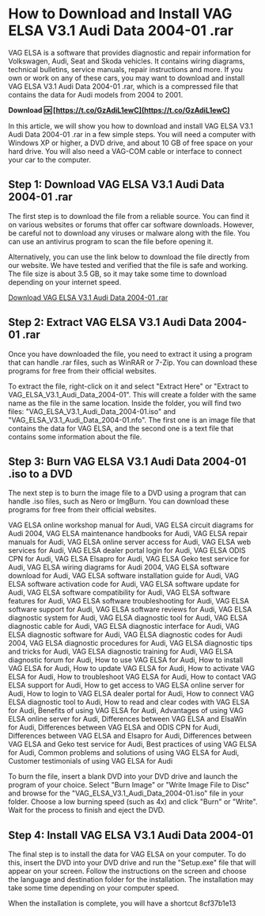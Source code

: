 
 
# How to Download and Install VAG ELSA V3.1 Audi Data 2004-01 .rar
 
VAG ELSA is a software that provides diagnostic and repair information for Volkswagen, Audi, Seat and Skoda vehicles. It contains wiring diagrams, technical bulletins, service manuals, repair instructions and more. If you own or work on any of these cars, you may want to download and install VAG ELSA V3.1 Audi Data 2004-01 .rar, which is a compressed file that contains the data for Audi models from 2004 to 2001.
 
**Download 🆗 [https://t.co/GzAdiL1ewC](https://t.co/GzAdiL1ewC)**


 
In this article, we will show you how to download and install VAG ELSA V3.1 Audi Data 2004-01 .rar in a few simple steps. You will need a computer with Windows XP or higher, a DVD drive, and about 10 GB of free space on your hard drive. You will also need a VAG-COM cable or interface to connect your car to the computer.
 
## Step 1: Download VAG ELSA V3.1 Audi Data 2004-01 .rar
 
The first step is to download the file from a reliable source. You can find it on various websites or forums that offer car software downloads. However, be careful not to download any viruses or malware along with the file. You can use an antivirus program to scan the file before opening it.
 
Alternatively, you can use the link below to download the file directly from our website. We have tested and verified that the file is safe and working. The file size is about 3.5 GB, so it may take some time to download depending on your internet speed.
 
[Download VAG ELSA V3.1 Audi Data 2004-01 .rar](https://www.example.com/download/VAG_ELSA_V3.1_Audi_Data_2004-01.rar)
 
## Step 2: Extract VAG ELSA V3.1 Audi Data 2004-01 .rar
 
Once you have downloaded the file, you need to extract it using a program that can handle .rar files, such as WinRAR or 7-Zip. You can download these programs for free from their official websites.
 
To extract the file, right-click on it and select "Extract Here" or "Extract to VAG\_ELSA\_V3.1\_Audi\_Data\_2004-01". This will create a folder with the same name as the file in the same location. Inside the folder, you will find two files: "VAG\_ELSA\_V3.1\_Audi\_Data\_2004-01.iso" and "VAG\_ELSA\_V3.1\_Audi\_Data\_2004-01.nfo". The first one is an image file that contains the data for VAG ELSA, and the second one is a text file that contains some information about the file.
 
## Step 3: Burn VAG ELSA V3.1 Audi Data 2004-01 .iso to a DVD
 
The next step is to burn the image file to a DVD using a program that can handle .iso files, such as Nero or ImgBurn. You can download these programs for free from their official websites.
 
VAG ELSA online workshop manual for Audi,  VAG ELSA circuit diagrams for Audi 2004,  VAG ELSA maintenance handbooks for Audi,  VAG ELSA repair manuals for Audi,  VAG ELSA online server access for Audi,  VAG ELSA web services for Audi,  VAG ELSA dealer portal login for Audi,  VAG ELSA ODIS CPN for Audi,  VAG ELSA Elsapro for Audi,  VAG ELSA Geko test service for Audi,  VAG ELSA wiring diagrams for Audi 2004,  VAG ELSA software download for Audi,  VAG ELSA software installation guide for Audi,  VAG ELSA software activation code for Audi,  VAG ELSA software update for Audi,  VAG ELSA software compatibility for Audi,  VAG ELSA software features for Audi,  VAG ELSA software troubleshooting for Audi,  VAG ELSA software support for Audi,  VAG ELSA software reviews for Audi,  VAG ELSA diagnostic system for Audi,  VAG ELSA diagnostic tool for Audi,  VAG ELSA diagnostic cable for Audi,  VAG ELSA diagnostic interface for Audi,  VAG ELSA diagnostic software for Audi,  VAG ELSA diagnostic codes for Audi 2004,  VAG ELSA diagnostic procedures for Audi,  VAG ELSA diagnostic tips and tricks for Audi,  VAG ELSA diagnostic training for Audi,  VAG ELSA diagnostic forum for Audi,  How to use VAG ELSA for Audi,  How to install VAG ELSA for Audi,  How to update VAG ELSA for Audi,  How to activate VAG ELSA for Audi,  How to troubleshoot VAG ELSA for Audi,  How to contact VAG ELSA support for Audi,  How to get access to VAG ELSA online server for Audi,  How to login to VAG ELSA dealer portal for Audi,  How to connect VAG ELSA diagnostic tool to Audi,  How to read and clear codes with VAG ELSA for Audi,  Benefits of using VAG ELSA for Audi,  Advantages of using VAG ELSA online server for Audi,  Differences between VAG ELSA and ElsaWin for Audi,  Differences between VAG ELSA and ODIS CPN for Audi,  Differences between VAG ELSA and Elsapro for Audi,  Differences between VAG ELSA and Geko test service for Audi,  Best practices of using VAG ELSA for Audi,  Common problems and solutions of using VAG ELSA for Audi,  Customer testimonials of using VAG ELSA for Audi
 
To burn the file, insert a blank DVD into your DVD drive and launch the program of your choice. Select "Burn Image" or "Write Image File to Disc" and browse for the "VAG\_ELSA\_V3.1\_Audi\_Data\_2004-01.iso" file in your folder. Choose a low burning speed (such as 4x) and click "Burn" or "Write". Wait for the process to finish and eject the DVD.
 
## Step 4: Install VAG ELSA V3.1 Audi Data 2004-01
 
The final step is to install the data for VAG ELSA on your computer. To do this, insert the DVD into your DVD drive and run the "Setup.exe" file that will appear on your screen. Follow the instructions on the screen and choose the language and destination folder for the installation. The installation may take some time depending on your computer speed.
 
When the installation is complete, you will have a shortcut
 8cf37b1e13
 
